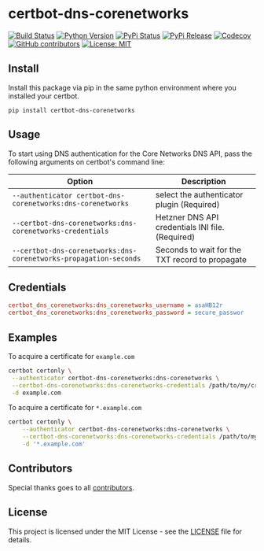 # certbot-dns-corenetworks

[![Build Status](https://img.shields.io/drone/build/thegeeklab/certbot-dns-corenetworks?logo=drone)](https://cloud.drone.io/thegeeklab/certbot-dns-corenetworks)
[![Python Version](https://img.shields.io/pypi/pyversions/certbot-dns-corenetworks.svg)](https://pypi.org/project/certbot-dns-corenetworks/)
[![PyPi Status](https://img.shields.io/pypi/status/certbot-dns-corenetworks.svg)](https://pypi.org/project/certbot-dns-corenetworks/)
[![PyPi Release](https://img.shields.io/pypi/v/certbot-dns-corenetworks.svg)](https://pypi.org/project/certbot-dns-corenetworks/)
[![Codecov](https://img.shields.io/codecov/c/github/thegeeklab/certbot-dns-corenetworks)](https://codecov.io/gh/thegeeklab/certbot-dns-corenetworks)
[![GitHub contributors](https://img.shields.io/github/contributors/thegeeklab/certbot-dns-corenetworks)](https://github.com/thegeeklab/certbot-dns-corenetworks/graphs/contributors)
[![License: MIT](https://img.shields.io/github/license/thegeeklab/certbot-dns-corenetworks)](https://github.com/thegeeklab/certbot-dns-corenetworks/blob/master/LICENSE)

## Install

Install this package via pip in the same python environment where you installed your certbot.

```console
pip install certbot-dns-corenetworks
```

## Usage

To start using DNS authentication for the Core Networks DNS API, pass the following arguments on certbot's command line:

| Option                                                            | Description                                      |
| ----------------------------------------------------------------- | ------------------------------------------------ |
| `--authenticator certbot-dns-corenetworks:dns-corenetworks`       | select the authenticator plugin (Required)       |
| `--certbot-dns-corenetworks:dns-corenetworks-credentials`         | Hetzner DNS API credentials INI file. (Required) |
| `--certbot-dns-corenetworks:dns-corenetworks-propagation-seconds` | Seconds to wait for the TXT record to propagate  |

## Credentials

```ini
certbot_dns_corenetworks:dns_corenetworks_username = asaHB12r
certbot_dns_corenetworks:dns_corenetworks_password = secure_passwor
```

## Examples

To acquire a certificate for `example.com`

```bash
certbot certonly \
 --authenticator certbot-dns-corenetworks:dns-corenetworks \
 --certbot-dns-corenetworks:dns-corenetworks-credentials /path/to/my/credentials.ini \
 -d example.com
```

To acquire a certificate for `*.example.com`

```bash
certbot certonly \
    --authenticator certbot-dns-corenetworks:dns-corenetworks \
    --certbot-dns-corenetworks:dns-corenetworks-credentials /path/to/my/credentials.ini \
    -d '*.example.com'
```

## Contributors

Special thanks goes to all [contributors](https://github.com/thegeeklab/certbot-dns-corenetworks/graphs/contributors).

## License

This project is licensed under the MIT License - see the [LICENSE](https://github.com/thegeeklab/certbot-dns-corenetworks/blob/master/LICENSE) file for details.
